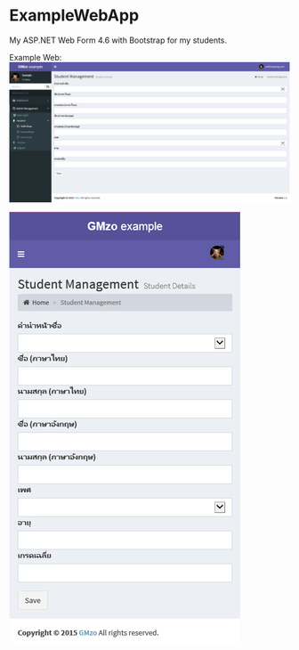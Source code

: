 # ExampleWebApp
My ASP.NET Web Form 4.6 with Bootstrap for my students.

Example Web:
![image1](https://github.com/pathompongoo/ExampleWebApp/blob/master/CSharpWebApp/Screenshots/Web.PNG)

![image2](https://github.com/pathompongoo/ExampleWebApp/blob/master/CSharpWebApp/Screenshots/Mobile.PNG)
